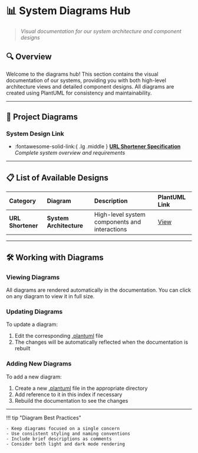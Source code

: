 <!-- markdownlint-disable MD013 -->

<!-- markdownlint-disable MD013 -->

<!-- markdownlint-disable MD043 -->

# 📊 System Diagrams Hub

> *Visual documentation for our system architecture and component designs*

## 🔍 Overview

Welcome to the diagrams hub! This section contains the visual documentation of our systems, providing you with both high-level architecture views and detailed component designs. All diagrams are created using PlantUML for consistency and maintainability.

---

## 🚀 Project Diagrams

### System Design Link

<div class="grid cards" Markdown>

- :fontawesome-solid-link:{ .lg .middle } **[URL Shortener Specification](url_shortner/url_shortner_spec.md)** *Complete system overview and requirements*

</div>

---

## 📋 List of Available Designs

| Category          | Diagram                 | Description                                   | PlantUML Link                             |
| :---------------- | :---------------------- | :-------------------------------------------- | :---------------------------------------- |
| **URL Shortener** | **System Architecture‍‍** | High-level system components and interactions | [View](url_shortner/url_shortner_spec.md) |

---

## 🛠️ Working with Diagrams

### Viewing Diagrams

All diagrams are rendered automatically in the documentation. You can click on any diagram to view it in full size.

### Updating Diagrams

To update a diagram:

1. Edit the corresponding [.plantuml](cci:7://file:///c:/Users/MDevPro/Desktop/Desktop/Code/rye_version/base_project_structure/docs/diagrams/url_shortner/designs/url_lifecycle.plantuml:0:0-0:0) file
2. The changes will be automatically reflected when the documentation is rebuilt

### Adding New Diagrams

To add a new diagram:

1. Create a new [.plantuml](cci:7://file:///c:/Users/MDevPro/Desktop/Desktop/Code/rye_version/base_project_structure/docs/diagrams/url_shortner/designs/url_lifecycle.plantuml:0:0-0:0) file in the appropriate directory
2. Add reference to it in this index if necessary
3. Rebuild the documentation to see the changes

---

!!! tip "Diagram Best Practices"

    - Keep diagrams focused on a single concern
    - Use consistent styling and naming conventions
    - Include brief descriptions as comments
    - Consider both light and dark mode rendering

